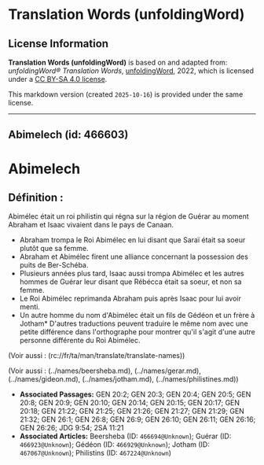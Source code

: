 # Translation Words (unfoldingWord)

## License Information

**Translation Words (unfoldingWord)** is based on and adapted from: _unfoldingWord® Translation Words_, [unfoldingWord](https://unfoldingword.org/utw), 2022, which is licensed under a [CC BY-SA 4.0 license](https://creativecommons.org/licenses/by-sa/4.0/legalcode.en).

This markdown version (created `2025-10-16`) is provided under the same license.



--------------------------------

## Abimelech (id: 466603)

Abimelech
=========

Définition :
------------

Abimélec était un roi philistin qui régna sur la région de Guérar au moment Abraham et Isaac vivaient dans le pays de Canaan.

* Abraham trompa le Roi Abimélec en lui disant que Saraï était sa soeur plutôt que sa femme.
* Abraham et Abimélec firent une alliance concernant la possession des puits de Ber\-Schéba.
* Plusieurs années plus tard, Isaac aussi trompa Abimélec et les autres hommes de Guérar leur disant que Rébécca était sa soeur, et non sa femme.
* Le Roi Abimélec reprimanda Abraham puis après Isaac pour lui avoir menti.
* Un autre homme du nom d'Abimélec était un fils de Gédéon et un frère à Jotham\* D'autres traductions peuvent traduire le même nom avec une petite différence dans l'orthographe pour montrer qu'il s'agit d'une autre personne différente du Roi Abimélec.

(Voir aussi : (rc://fr/ta/man/translate/translate\-names))

(Voir aussi : (../names/beersheba.md), (../names/gerar.md), (../names/gideon.md), (../names/jotham.md), (../names/philistines.md))

* **Associated Passages:** GEN 20:2; GEN 20:3; GEN 20:4; GEN 20:5; GEN 20:8; GEN 20:9; GEN 20:10; GEN 20:14; GEN 20:15; GEN 20:17; GEN 20:18; GEN 21:22; GEN 21:25; GEN 21:26; GEN 21:27; GEN 21:29; GEN 21:32; GEN 26:1; GEN 26:8; GEN 26:9; GEN 26:10; GEN 26:11; GEN 26:16; GEN 26:26; JDG 9:54; 2SA 11:21
* **Associated Articles:** Beersheba (ID: `466694@Unknown`); Guérar (ID: `466923@Unknown`); Gédéon (ID: `466929@Unknown`); Jotham (ID: `467067@Unknown`); Philistins (ID: `467224@Unknown`)

